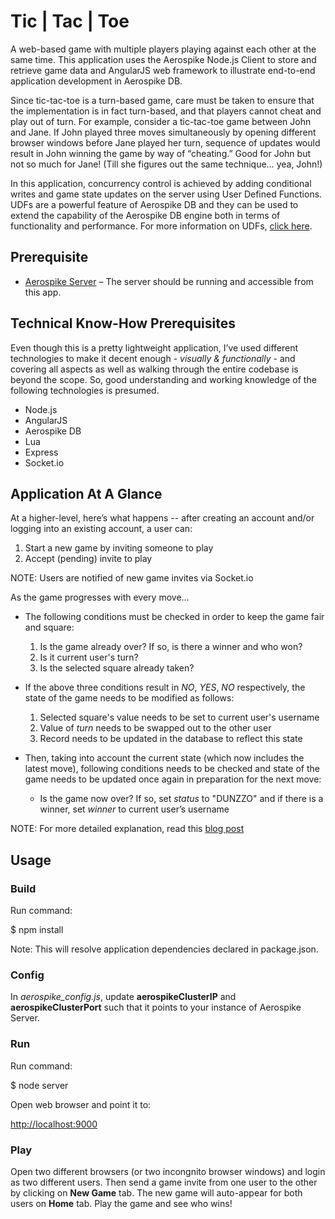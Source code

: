 # Tic | Tac | Toe

A web-based game with multiple players playing against each other at the same time. This application uses the Aerospike Node.js Client to store and retrieve game data and AngularJS web framework to illustrate end-to-end application development in Aerospike DB.

Since tic-tac-toe is a turn-based game, care must be taken to ensure that the implementation is in fact turn-based, and that players cannot cheat and play out of turn. For example, consider a tic-tac-toe game between John and Jane. If John played three moves simultaneously by opening different browser windows before Jane played her turn, sequence of updates would result in John winning the game by way of “cheating.” Good for John but not so much for Jane! (Till she figures out the same technique… yea, John!)

In this application, concurrency control is achieved by adding conditional writes and game state updates on the server using User Defined Functions. UDFs are a powerful feature of Aerospike DB and they can be used to extend the capability of the Aerospike DB engine both in terms of functionality and performance. For more information on UDFs, [click here](http://www.aerospike.com/docs/guide/udf.html).

## Prerequisite

- [Aerospike Server](http://www.aerospike.com/download/server/latest) – The server should be running and accessible from this app.

## Technical Know-How Prerequisites

Even though this is a pretty lightweight application, I’ve used different technologies to make it decent enough - *visually & functionally* - and covering all aspects as well as walking through the entire codebase is beyond the scope. So, good understanding and working knowledge of the following technologies is presumed.

* Node.js
* AngularJS
* Aerospike DB
* Lua
* Express
* Socket.io

## Application At A Glance 

At a higher-level, here’s what happens -- after creating an account and/or logging into an existing account, a user can:

1. Start a new game by inviting someone to play
2. Accept (pending) invite to play

NOTE: Users are notified of new game invites via Socket.io

As the game progresses with every move...

* The following conditions must be checked in order to keep the game fair and square:
    
    1.  Is the game already over? If so, is there a winner and who won?
    2.  Is it current user's turn?
    3.  Is the selected square already taken?

* If the above three conditions result in *NO*, *YES*, *NO* respectively, the state of the game needs to be modified as follows:
    
    1.  Selected square's value needs to be set to current user's username
    2.  Value of *turn* needs to be swapped out to the other user
    3.  Record needs to be updated in the database to reflect this state

* Then, taking into account the current state (which now includes the latest move), following conditions needs to be checked and state of the game needs to be updated once again in preparation for the next move:
    
    *   Is the game now over? If so, set *status* to "DUNZZO" and if there is a winner, set *winner* to current user’s username 

NOTE: For more detailed explanation, read this [blog post](http://www.iamontheinet.com/2015/01/06/concurrency-control-in-multi-player-games-aerospike)

## Usage

### Build

Run command:

  $ npm install

Note: This will resolve application dependencies declared in package.json.

### Config

In *aerospike_config.js*, update **aerospikeClusterIP** and **aerospikeClusterPort** such that it points to your instance of Aerospike Server.

### Run

Run command:

  $ node server

Open web browser and point it to:

  [http://localhost:9000](http://localhost:9000)

### Play

Open two different browsers (or two incongnito browser windows) and login as two different users. Then send a game invite from one user to the other by clicking on **New Game** tab. The new game will auto-appear for both users on **Home** tab. Play the game and see who wins!
